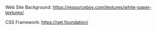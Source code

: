 Web Site Background:
https://resourceboy.com/textures/white-paper-textures/

CSS Framework:
https://get.foundation/
